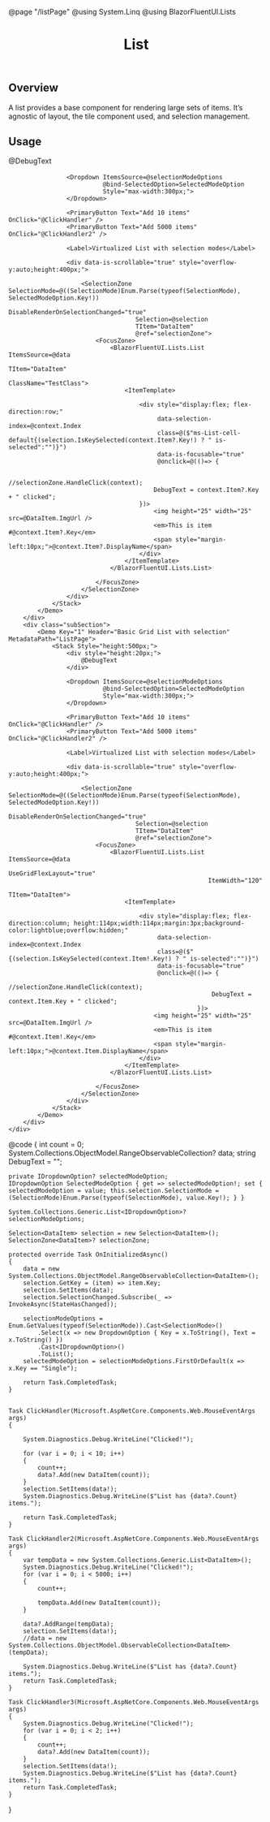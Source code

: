 ﻿@page "/listPage"
@using System.Linq
@using BlazorFluentUI.Lists

<header class="root">
    <h1 class="title">List</h1>
</header>
<div class="section" style="transition-delay: 0s;">
    <div id="overview" tabindex="-1">
        <h2 class="subHeading hiddenContent">Overview</h2>
    </div>
    <div class="content">
        <div class="ms-Markdown">
            <p>
                A list provides a base component for rendering large sets of items. It’s agnostic of layout, the tile component used, and selection management.
            </p>
        </div>
    </div>
</div>
<div class="section" style="transition-delay: 0s;">
    <div id="overview" tabindex="-1">
        <h2 class="subHeading">Usage</h2>
    </div>
    <div>
        <div class="subSection">
            <Demo Key="0" Header="Basic Vertical List with selection" MetadataPath="ListPage">
                <Stack Style="height:500px;">
                    <div style="height:20px;">
                        @DebugText
                    </div>

                    <Dropdown ItemsSource=@selectionModeOptions
                              @bind-SelectedOption=SelectedModeOption
                              Style="max-width:300px;">
                    </Dropdown>

                    <PrimaryButton Text="Add 10 items" OnClick="@ClickHandler" />
                    <PrimaryButton Text="Add 5000 items" OnClick="@ClickHandler2" />

                    <Label>Virtualized List with selection modes</Label>

                    <div data-is-scrollable="true" style="overflow-y:auto;height:400px;">

                        <SelectionZone SelectionMode=@((SelectionMode)Enum.Parse(typeof(SelectionMode), SelectedModeOption.Key!))
                                       DisableRenderOnSelectionChanged="true"
                                       Selection=@selection
                                       TItem="DataItem"
                                       @ref="selectionZone">
                            <FocusZone>
                                <BlazorFluentUI.Lists.List ItemsSource=@data
                                                           TItem="DataItem"
                                                           ClassName="TestClass">
                                    <ItemTemplate>

                                        <div style="display:flex; flex-direction:row;"
                                             data-selection-index=@context.Index
                                             class=@($"ms-List-cell-default{(selection.IsKeySelected(context.Item?.Key!) ? " is-selected":"")}")
                                             data-is-focusable="true"
                                             @onclick=@(()=> {

                                            //selectionZone.HandleClick(context);
                                            DebugText = context.Item?.Key + " clicked";
                                        })>
                                            <img height="25" width="25" src=@DataItem.ImgUrl />
                                            <em>This is item #@context.Item?.Key</em>
                                            <span style="margin-left:10px;">@context.Item?.DisplayName</span>
                                        </div>
                                    </ItemTemplate>
                                </BlazorFluentUI.Lists.List>

                            </FocusZone>
                        </SelectionZone>
                    </div>
                </Stack>
            </Demo>
        </div>
        <div class="subSection">
            <Demo Key="1" Header="Basic Grid List with selection" MetadataPath="ListPage">
                <Stack Style="height:500px;">
                    <div style="height:20px;">
                        @DebugText
                    </div>

                    <Dropdown ItemsSource=@selectionModeOptions
                              @bind-SelectedOption=SelectedModeOption
                              Style="max-width:300px;">
                    </Dropdown>

                    <PrimaryButton Text="Add 10 items" OnClick="@ClickHandler" />
                    <PrimaryButton Text="Add 5000 items" OnClick="@ClickHandler2" />

                    <Label>Virtualized List with selection modes</Label>

                    <div data-is-scrollable="true" style="overflow-y:auto;height:400px;">

                        <SelectionZone SelectionMode=@((SelectionMode)Enum.Parse(typeof(SelectionMode), SelectedModeOption.Key!))
                                       DisableRenderOnSelectionChanged="true"
                                       Selection=@selection
                                       TItem="DataItem"
                                       @ref="selectionZone">
                            <FocusZone>
                                <BlazorFluentUI.Lists.List ItemsSource=@data
                                                           UseGridFlexLayout="true"
                                                           ItemWidth="120"
                                                           TItem="DataItem">
                                    <ItemTemplate>

                                        <div style="display:flex; flex-direction:column; height:114px;width:114px;margin:3px;background-color:lightblue;overflow:hidden;"
                                             data-selection-index=@context.Index
                                             class=@($"{(selection.IsKeySelected(context.Item!.Key!) ? " is-selected":"")}")
                                             data-is-focusable="true"
                                             @onclick=@(()=> {
                                                            //selectionZone.HandleClick(context);
                                                            DebugText = context.Item.Key + " clicked";
                                                        })>
                                            <img height="25" width="25" src=@DataItem.ImgUrl />
                                            <em>This is item #@context.Item!.Key</em>
                                            <span style="margin-left:10px;">@context.Item.DisplayName</span>
                                        </div>
                                    </ItemTemplate>
                                </BlazorFluentUI.Lists.List>

                            </FocusZone>
                        </SelectionZone>
                    </div>
                </Stack>
            </Demo>
        </div>
    </div>
</div>
@code {
    int count = 0;
    System.Collections.ObjectModel.RangeObservableCollection<DataItem>? data;
    string DebugText = "";

    private IDropdownOption? selectedModeOption;
    IDropdownOption SelectedModeOption { get => selectedModeOption!; set { selectedModeOption = value; this.selection.SelectionMode = (SelectionMode)Enum.Parse(typeof(SelectionMode), value.Key!); } }

    System.Collections.Generic.List<IDropdownOption>? selectionModeOptions;

    Selection<DataItem> selection = new Selection<DataItem>();
    SelectionZone<DataItem>? selectionZone;

    protected override Task OnInitializedAsync()
    {
        data = new System.Collections.ObjectModel.RangeObservableCollection<DataItem>();
        selection.GetKey = (item) => item.Key;
        selection.SetItems(data);
        selection.SelectionChanged.Subscribe(_ => InvokeAsync(StateHasChanged));

        selectionModeOptions = Enum.GetValues(typeof(SelectionMode)).Cast<SelectionMode>()
            .Select(x => new DropdownOption { Key = x.ToString(), Text = x.ToString() })
            .Cast<IDropdownOption>()
            .ToList();
        selectedModeOption = selectionModeOptions.FirstOrDefault(x => x.Key == "Single");

        return Task.CompletedTask;
    }


    Task ClickHandler(Microsoft.AspNetCore.Components.Web.MouseEventArgs args)
    {

        System.Diagnostics.Debug.WriteLine("Clicked!");

        for (var i = 0; i < 10; i++)
        {
            count++;
            data?.Add(new DataItem(count));
        }
        selection.SetItems(data!);
        System.Diagnostics.Debug.WriteLine($"List has {data?.Count} items.");

        return Task.CompletedTask;
    }

    Task ClickHandler2(Microsoft.AspNetCore.Components.Web.MouseEventArgs args)
    {
        var tempData = new System.Collections.Generic.List<DataItem>();
        System.Diagnostics.Debug.WriteLine("Clicked!");
        for (var i = 0; i < 5000; i++)
        {
            count++;

            tempData.Add(new DataItem(count));
        }

        data?.AddRange(tempData);
        selection.SetItems(data!);
        //data = new System.Collections.ObjectModel.ObservableCollection<DataItem>(tempData);

        System.Diagnostics.Debug.WriteLine($"List has {data?.Count} items.");
        return Task.CompletedTask;
    }

    Task ClickHandler3(Microsoft.AspNetCore.Components.Web.MouseEventArgs args)
    {
        System.Diagnostics.Debug.WriteLine("Clicked!");
        for (var i = 0; i < 2; i++)
        {
            count++;
            data?.Add(new DataItem(count));
        }
        selection.SetItems(data!);
        System.Diagnostics.Debug.WriteLine($"List has {data?.Count} items.");
        return Task.CompletedTask;
    }



}
